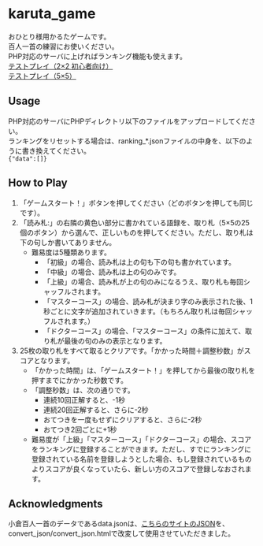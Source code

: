 # karuta_game
おひとり様用かるたゲームです。  
百人一首の練習にお使いください。  
PHP対応のサーバに上げればランキング機能も使えます。  
[テストプレイ（2×2 初心者向け）](http://ykkawasaki.php.xdomain.jp/karuta2x2/game_index.html)  
[テストプレイ（5×5）](http://ykkawasaki.php.xdomain.jp/karuta5x5/game_index.html)  

## Usage
PHP対応のサーバにPHPディレクトリ以下のファイルをアップロードしてください。  
ランキングをリセットする場合は、ranking_*.jsonファイルの中身を、以下のように書き換えてください。  
```{"data":[]}```

## How to Play
1. 「ゲームスタート！」ボタンを押してください（どのボタンを押しても同じです）。
1. 「読み札:」の右隣の黄色い部分に書かれている語録を、取り札（5×5の25個のボタン）から選んで、正しいものを押してください。ただし、取り札は下の句しか書いてありません。
    - 難易度は5種類あります。
        - 「初級」の場合、読み札は上の句も下の句も書かれています。
        - 「中級」の場合、読み札は上の句のみです。
        - 「上級」の場合、読み札が上の句のみになるうえ、取り札も毎回シャッフルされます。
        - 「マスターコース」の場合、読み札が決まり字のみ表示された後、1秒ごとに文字が追加されていきます。（もちろん取り札は毎回シャッフルされます。）
        - 「ドクターコース」の場合、「マスターコース」の条件に加えて、取り札が最後の句のみの表示となります。
1. 25枚の取り札をすべて取るとクリアです。「かかった時間＋調整秒数」がスコアとなります。
    - 「かかった時間」は、「ゲームスタート！」を押してから最後の取り札を押すまでにかかった秒数です。
    - 「調整秒数」は、次の通りです。
        - 連続10回正解すると、-1秒
        - 連続20回正解すると、さらに-2秒
        - おてつきを一度もせずにクリアすると、さらに-2秒
        - おてつき2回ごとに+1秒
    - 難易度が「上級」「マスターコース」「ドクターコース」の場合、スコアをランキングに登録することができます。ただし、すでにランキングに登録されている名前を登録しようとした場合、もし登録されているものよりスコアが良くなっていたら、新しい方のスコアで登録しなおされます。

## Acknowledgments
小倉百人一首のデータであるdata.jsonは、[こちらのサイトのJSON](https://qiita.com/wakaba@github/items/861500682eb414142938)を、convert_json/convert_json.htmlで改変して使用させていただきました。
